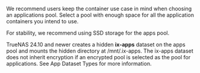 &NewLine;

We recommend users keep the container use case in mind when choosing an applications pool.
Select a pool with enough space for all the application containers you intend to use.

For stability, we recommend using SSD storage for the apps pool.

TrueNAS 24.10 and newer creates a hidden **ix-apps** dataset on the apps pool and mounts the hidden directory at <file>/mnt/.ix-apps</file>.
The ix-apps dataset does not inherit encryption if an encrypted pool is selected as the pool for applications.
See App Dataset Types for more information.
